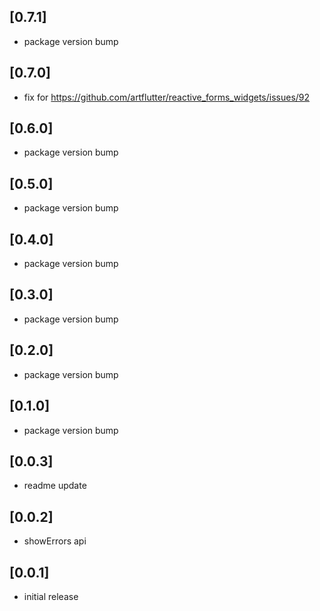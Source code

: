 ## [0.7.1]
* package version bump

## [0.7.0]
* fix for https://github.com/artflutter/reactive_forms_widgets/issues/92

## [0.6.0]
* package version bump

## [0.5.0]
* package version bump

## [0.4.0]
* package version bump

## [0.3.0]
* package version bump

## [0.2.0]
* package version bump

## [0.1.0]
* package version bump

## [0.0.3]
* readme update

## [0.0.2]
* showErrors api

## [0.0.1]
* initial release